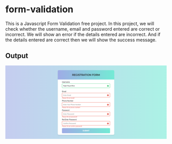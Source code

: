 # form-validation
This is a Javascript Form Validation free project. In this project, we will check whether the username, email and password entered are correct or incorrect. We will show an error if the details entered are incorrect. And if the details entered are correct then we will show the success message.

<h2>Output </h2>
<img src="https://github.com/BHOLU-SINGH/form-validation/blob/master/Output-IMG.png" />
